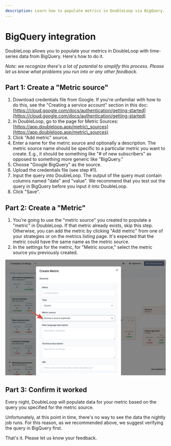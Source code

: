 ```yaml
---
description: Learn how to populate metrics in DoubleLoop via BigQuery.
---
```


# BigQuery integration

DoubleLoop allows you to populate your metrics in DoubleLoop with time-series data from BigQuery. Here's how to do it.

_Note: we recognize there's a lot of potential to simplify this process. Please let us know what problems you run into or any other feedback._

## Part 1: **Create a "Metric source"**

1. Download credentials file from Google. If you're unfamiliar with how to do this, see the "Creating a service account" section in this doc: [https://cloud.google.com/docs/authentication/getting-started](https://cloud.google.com/docs/authentication/getting-started)
2. In DoubleLoop, go to the page for Metric Sources: [https://app.doubleloop.app/metric\_sources](https://app.doubleloop.app/metric\_sources)
3. Click "Add metric" source.
4. Enter a name for the metric source and optionally a description. The metric source name should be specific to a particular metric you want to create. E.g., it should be something like "# of new subscribers" as opposed to something more generic like "BigQuery."
5. Choose "Google BigQuery" as the source.
6. Upload the credentials file (see step #1).
7. Input the query into DoubleLoop. The output of the query must contain columns named "date" and "value". We recommend that you test out the query in BigQuery before you input it into DoubleLoop.
8. Click "Save".

## Part 2: **Create a "Metric"**

1. You're going to use the "metric source" you created to populate a "metric" in DoubleLoop. If that metric already exists, skip this step. Otherwise, you can add the metric by clicking "Add metric" from one of your strategies or on the metrics listing page. It's expected that the metric could have the same name as the metric source.
2. In the settings for the metric, for "Metric source," select the metric source you previously created.

![](<../.gitbook/assets/CleanShot 2022-03-07 at 14.52.00@2x.png>)

## Part 3: Confirm it worked

Every night, DoubleLoop will populate data for your metric based on the query you specified for the metric source.

Unfortunately, at this point in time, there's no way to see the data the nightly job runs. For this reason, as we recommended above, we suggest verifying the query in BigQuery first.

That's it. Please let us know your feedback.
